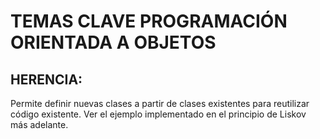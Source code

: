# TEMAS CLAVE PROGRAMACIÓN ORIENTADA A OBJETOS

## HERENCIA: 
Permite definir nuevas clases a partir de clases existentes para reutilizar código existente.
Ver el ejemplo implementado en el principio de Liskov más adelante.
